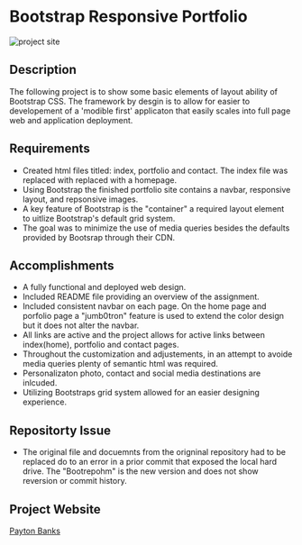 # Bootstrap Responsive Portfolio
![project site](https://sdtimes.com/wp-content/uploads/2020/06/v5-new-logo.png)

## Description
The following project is to show some basic elements of layout ability of Bootstrap CSS. The framework by desgin is to allow for easier to developement of a 'modible first' applicaton that easily scales into full page web and application deployment. 

## Requirements
* Created html files titled: index, portfolio and contact. The index file was replaced with replaced with a homepage.
* Using Bootstrap the finished portfolio site contains a navbar, responsive layout, and repsonsive images. 
* A key feature of Bootstrap is the "container" a required layout element to uitlize Bootstrap's default grid system.
* The goal was to minimize the use of media queries besides the defaults provided by Bootsrap through their CDN.

## Accomplishments
* A fully functional and deployed web design.
* Included README file providing an overview of the assignment.
* Included consistent navbar on each page. On the home page and porfolio page a "jumb0tron" feature is used to extend the color design but it does not alter the navbar.
* All links are active and the project allows for active links between index(home), portfolio and contact pages. 
* Throughout the customization and adjustements, in an attempt to avoide media queries plenty of semantic html was required. 
* Personalizaton photo, contact and social media destinations are inlcuded. 
* Utilizing Bootstraps grid system allowed for an easier designing experience. 

## Repositorty Issue
* The original file and docuemnts from the origninal repository had to be replaced do to an error in a prior commit that exposed the local hard drive. The "Bootrepohm" is the new version and does not show reversion or commit history. 


## Project Website

[Payton Banks](https://github.com/klvvr/Bootrepohm) 
